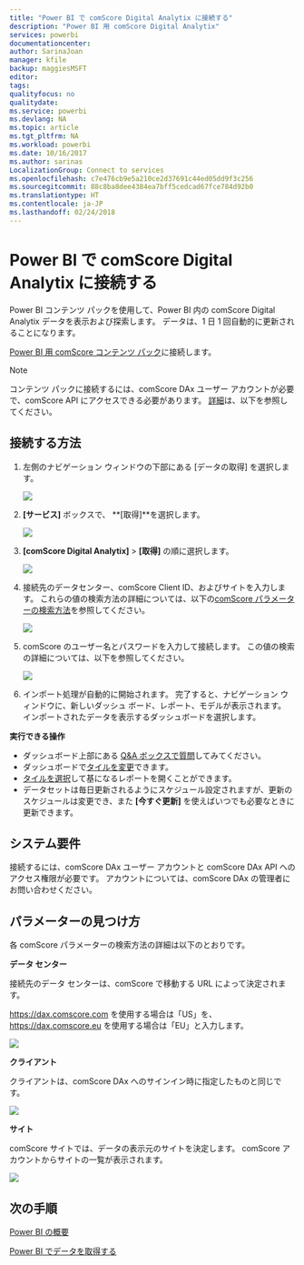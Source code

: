 ```yaml
---
title: "Power BI で comScore Digital Analytix に接続する"
description: "Power BI 用 comScore Digital Analytix"
services: powerbi
documentationcenter: 
author: SarinaJoan
manager: kfile
backup: maggiesMSFT
editor: 
tags: 
qualityfocus: no
qualitydate: 
ms.service: powerbi
ms.devlang: NA
ms.topic: article
ms.tgt_pltfrm: NA
ms.workload: powerbi
ms.date: 10/16/2017
ms.author: sarinas
LocalizationGroup: Connect to services
ms.openlocfilehash: c7e476cb9e5a210ce2d37691c44ed05dd9f3c256
ms.sourcegitcommit: 88c8ba8dee4384ea7bff5cedcad67fce784d92b0
ms.translationtype: HT
ms.contentlocale: ja-JP
ms.lasthandoff: 02/24/2018
---
```

# <a name="connect-to-comscore-digital-analytix-with-power-bi"></a>Power BI で comScore Digital Analytix に接続する
Power BI コンテンツ パックを使用して、Power BI 内の comScore Digital Analytix データを表示および探索します。 データは、1 日 1 回自動的に更新されることになります。

[Power BI 用 comScore コンテンツ パック](https://app.powerbi.com/getdata/services/comscore)に接続します。

>[!NOTE]
>コンテンツ パックに接続するには、comScore DAx ユーザー アカウントが必要で、comScore API にアクセスできる必要があります。 [詳細](#Requirements)は、以下を参照してください。

## <a name="how-to-connect"></a>接続する方法
1. 左側のナビゲーション ウィンドウの下部にある [データの取得] を選択します。
   
   ![](media/service-connect-to-connect-to/getdata.png)
2. **[サービス]** ボックスで、 **[取得]**を選択します。
   
   ![](media/service-connect-to-connect-to/services.png)
3. **[comScore Digital Analytix]** \> **[取得]** の順に選択します。
   
   ![](media/service-connect-to-connect-to/comscore.png)
4. 接続先のデータセンター、comScore Client ID、およびサイトを入力します。 これらの値の検索方法の詳細については、以下の[comScore パラメーターの検索方法](#FindingParams)を参照してください。
   
   ![](media/service-connect-to-connect-to/parameters.png)
5. comScore のユーザー名とパスワードを入力して接続します。 この値の検索の詳細については、以下を参照してください。
   
   ![](media/service-connect-to-connect-to/creds.png)
6. インポート処理が自動的に開始されます。 完了すると、ナビゲーション ウィンドウに、新しいダッシュ ボード、レポート、モデルが表示されます。 インポートされたデータを表示するダッシュボードを選択します。

**実行できる操作**

* ダッシュボード上部にある [Q&A ボックスで質問](power-bi-q-and-a.md)してみてください。
* ダッシュボードで[タイルを変更](service-dashboard-edit-tile.md)できます。
* [タイルを選択](service-dashboard-tiles.md)して基になるレポートを開くことができます。
* データセットは毎日更新されるようにスケジュール設定されますが、更新のスケジュールは変更でき、また **[今すぐ更新]** を使えばいつでも必要なときに更新できます。

<a name="Requirements"></a>

## <a name="system-requirements"></a>システム要件
接続するには、comScore DAx ユーザー アカウントと comScore DAx API へのアクセス権限が必要です。 アカウントについては、comScore DAx の管理者にお問い合わせください。

<a name="FindingParams"></a>

## <a name="finding-parameters"></a>パラメーターの見つけ方
各 comScore パラメーターの検索方法の詳細は以下のとおりです。

**データ センター**

接続先のデータ センターは、comScore で移動する URL によって決定されます。

https://dax.comscore.com を使用する場合は「US」を、https://dax.comscore.eu を使用する場合は「EU」と入力します。

![](media/service-connect-to-connect-to/comscore_url.png) 

**クライアント**

クライアントは、comScore DAx へのサインイン時に指定したものと同じです。

![](media/service-connect-to-connect-to/comscore_signin.png) 

**サイト**

comScore サイトでは、データの表示元のサイトを決定します。 comScore アカウントからサイトの一覧が表示されます。

![](media/service-connect-to-connect-to/comscore_sites.png)

## <a name="next-steps"></a>次の手順
[Power BI の概要](service-get-started.md)

[Power BI でデータを取得する](service-get-data.md)

